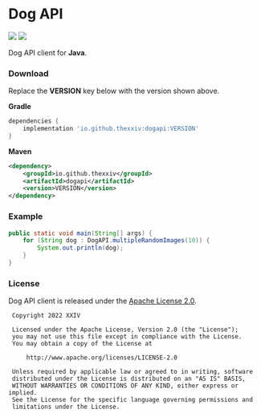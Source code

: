 # Dog API

[![](https://img.shields.io/github/v/tag/thechampagne/dogapi-java?label=version)](https://github.com/thechampagne/dogapi-java/releases/latest) [![](https://img.shields.io/github/license/thechampagne/dogapi-java)](https://github.com/thechampagne/dogapi-java/blob/main/LICENSE)

Dog API client for **Java**.

### Download

Replace the **VERSION** key below with the version shown above.

**Gradle**
```gradle
dependencies {
    implementation 'io.github.thexxiv:dogapi:VERSION'
}
```

**Maven**
```xml
<dependency>
    <groupId>io.github.thexxiv</groupId>
    <artifactId>dogapi</artifactId>
    <version>VERSION</version>
</dependency>
```

### Example

```java
public static void main(String[] args) {
    for (String dog : DogAPI.multipleRandomImages(10)) {
        System.out.println(dog);
    }
}
```

### License

Dog API client is released under the [Apache License 2.0](https://github.com/thechampagne/dogapi-java/blob/main/LICENSE).

```
 Copyright 2022 XXIV

 Licensed under the Apache License, Version 2.0 (the "License");
 you may not use this file except in compliance with the License.
 You may obtain a copy of the License at

     http://www.apache.org/licenses/LICENSE-2.0

 Unless required by applicable law or agreed to in writing, software
 distributed under the License is distributed on an "AS IS" BASIS,
 WITHOUT WARRANTIES OR CONDITIONS OF ANY KIND, either express or implied.
 See the License for the specific language governing permissions and
 limitations under the License.
```